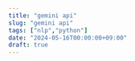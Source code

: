 ```yaml
---
title: "gemini api"
slug: "gemini api"
tags: ["nlp","python"]
date: "2024-05-16T00:00:00+09:00"
draft: true
---
```


